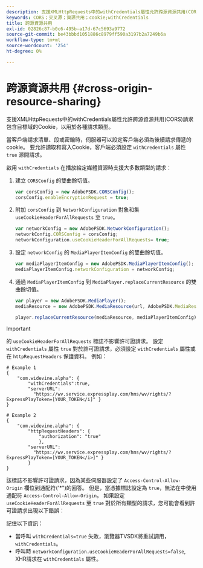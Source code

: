 ```yaml
---
description: 支援XMLHttpRequests中的withCredentials屬性允許跨源資源共用(CORS)請求包含目標域的Cookie，以用於各種請求類型。
keywords: CORS；交叉源；資源共用；cookie;withCredentials
title: 跨源資源共用
exl-id: 02826c87-b0c6-495b-a17d-67c5693a9772
source-git-commit: be43bbbd1051886c8979ff590a3197b2a7249b6a
workflow-type: tm+mt
source-wordcount: '254'
ht-degree: 0%

---
```


# 跨源資源共用 {#cross-origin-resource-sharing}

支援XMLHttpRequests中的withCredentials屬性允許跨源資源共用(CORS)請求包含目標域的Cookie，以用於各種請求類型。

當客戶端請求清單、段或密鑰時，伺服器可以設定客戶端必須為後續請求傳遞的cookie。 要允許讀取和寫入Cookie，客戶端必須設定 `withCredentials` 屬性 `true` 源間請求。

啟用 `withCredentials` 在播放給定媒體資源時支援大多數類型的請求：

1. 建立 `CORSConfig` 的雙曲餘切值。

   ```js
   var corsConfig = new AdobePSDK.CORSConfig();  
   corsConfig.enableEncryptionRequest = true; 
   ```

1. 附加 `corsConfig` 到 `NetworkConfiguration` 對象和集 `useCookieHeaderForAllRequests` 至 `true`。

   ```js
   var networkConfig = new AdobePSDK.NetworkConfiguration();  
   networkConfig.CORSConfig = corsConfig; 
   networkConfiguration.useCookieHeaderForAllRequests= true;
   ```

1. 設定 `networkConfig` 的 `MediaPlayerItemConfig` 的雙曲餘切值。

   ```js
   var mediaPlayerItemConfig = new AdobePSDK.MediaPlayerItemConfig();  
   mediaPlayerItemConfig.networkConfiguration = networkConfig; 
   ```

1. 通過 `MediaPlayerItemConfig` 到 `MediaPlayer.replaceCurrentResource` 的雙曲餘切值。

   ```js
   var player = new AdobePSDK.MediaPlayer(); 
   mediaResource = new AdobePSDK.MediaResource(url, AdobePSDK.MediaResourceType.HLS);  
   
   player.replaceCurrentResource(mediaResource, mediaPlayerItemConfig);  
   ```

>[!IMPORTANT]
>
>的 `useCookieHeaderForAllRequests` 標誌不影響許可證請求。 設定 `withCredentials` 屬性 `true` 對於許可證請求，必須設定 `withCredentials` 屬性或在 `httpRequestHeaders` 保護資料。 例如：

```
# Example 1 
{ 
    "com.widevine.alpha": {  
        "withCredentials":true,  
        "serverURL":  
          "https://wv.service.expressplay.com/hms/wv/rights/?ExpressPlayToken=[YOUR_TOKEN</i]" } 
} 
 
# Example 2 
{ 
    "com.widevine.alpha": { 
        "httpRequestHeaders": {  
            "authorization": "true"  
            }, 
        "serverURL":  
          "https://wv.service.expressplay.com/hms/wv/rights/?ExpressPlayToken=[YOUR_TOKEN</i>]" }
        } 
}
```

該標誌不影響許可證請求，因為某些伺服器設定了 `Access-Control-Allow-Origin` 欄位到通配符(&#39;&#42;&quot;)的回答。 但是，當憑據標誌設定為 `true`，無法在中使用通配符 `Access-Control-Allow-Origin`。 如果設定 `useCookieHeaderForAllRequests` 至 `true` 對於所有類型的請求，您可能會看到許可證請求出現以下錯誤：

記住以下資訊：

* 當呼叫 `withCredentials=true` 失敗，瀏覽器TVSDK將重試調用， `withCredentials`。
* 呼叫時 `networkConfiguration.useCookieHeaderForAllRequests=false`, XHR請求在 `withCredentials` 屬性。
